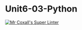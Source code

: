 # Unit6-03-Python
[![Mr Coxall's Super Linter](https://github.com/ICS3U-Programming-SamuelNkongolo/Unit6-01-Python/workflows/Mr%20Coxall's%20Super%20Linter/badge.svg)](https://github.com/ICS3U-Programming-SamuelNkongolo/Unit6-01-Python/actions/)
